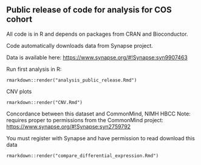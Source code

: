 ## Public release of code for analysis for COS cohort 

All code is in R and depends on packages from CRAN and Bioconductor.


Code automatically downloads data from Synapse project.

Data is available here: https://www.synapse.org/#!Synapse:syn9907463

Run first analysis in R: 
```
rmarkdown::render("analysis_public_release.Rmd")
```

CNV plots
```
rmarkdown::render("CNV.Rmd")
```


Concordance between this dataset and CommonMind, NIMH HBCC
Note: requires proper to permissions from the CommonMind project: https://www.synapse.org/#!Synapse:syn2759792

You must register with Synapse and have permission to read download this data
```
rmarkdown::render("compare_differential_expression.Rmd")
```
